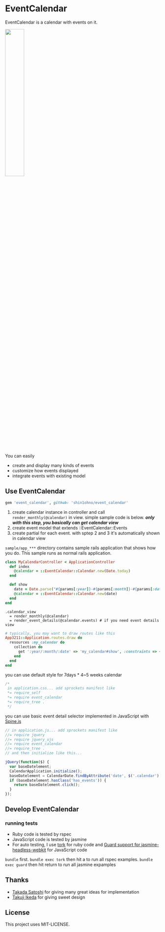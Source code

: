 # EventCalendar #

EventCalendar is a calendar with events on it.

<img src='https://raw.github.com/shin1ohno/event_cal/gh-pages/images/sp_sample.png' width = '35%' height= 'auto'>

You can easily

- create and display many kinds of events
- customize how events displayed
- integrate events with existing model

## Use EventCalendar ##

```ruby
gem 'event_calendar', github: 'shin1ohno/event_calendar'
```

1. create calendar instance in controller and call ```render_monthly(@calendar)``` in view. simple sample code is below. ***only with this step, you basically can get calendar view***
2. create event model that extends ::EventCalendar::Events
3. create partial for each event. with sptep 2 and 3 it's automatically shown in calendar view

```sample/app_***``` directory contains sample rails application that shows how you do. This sample runs as normal rails application.

```ruby
class MyCalendarController < ApplicationController
  def index
    @calendar = ::EventCalendar::Calendar.new(Date.today)
  end

  def show
    date = Date.parse("#{params[:year]}-#{params[:month]}-#{params[:date]}")
    @calendar = ::EventCalendar::Calendar.new(date)
  end
end
```

```haml
.calendar_view
  = render_monthly(@calendar)
  = render_event_details(@calendar.events) # if you need event details view
```

```ruby
# typically, you may want to draw routes like this
App3211::Application.routes.draw do
  resources :my_calendar do
    collection do
      get ':year/:month/:date' => 'my_calendar#show', :constraints => { :year => /\d{4}/, :month => /\d{1,2}/, :day => /\d{1,2}/ }
    end
  end
end
```
you can use default style for 7days * 4~5 weeks calendar

```css
/*
 in application.css... add sprockets manifest like
 *= require_self
 *= require event_calendar
 *= require_tree .
 */
```

you can use basic event detail selector implemented in JavaScript with [Spine.js](http://spinejs.com)

```javascript
// in application.js... add sprockets manifest like
//= require jquery
//= require jquery_ujs
//= require event_calendar
//= require_tree .
// and then initialize like this...

jQuery(function($) {
  var baseDatelement;
  CalendarApplication.initialize();
  baseDatelement = CalendarDate.findByAttribute('date', $('.calendar').data('base-date')).element;
  if (baseDatelement.hasClass('has_events')) {
    return baseDatelement.click();
  }
});
```

## Develop EventCalendar ##

### running tests ###

- Ruby code is tested by rspec
- JavaScript code is tested by jasmine
- For auto testing, I use [tork](https://github.com/sunaku/tork) for ruby code and [Guard support for jasmine-headless-webkit](https://github.com/johnbintz/guard-jasmine-headless-webkit) for JavaScript code

```bundle``` first. ```bundle exec tork``` then hit a to run all rspec examples. ```bundle exec guard``` then hit return to run all jasmine expamples

## Thanks ##

- [Takada Satoshi](https://github.com/satoship) for giving many great ideas for implementation
- [Takuji Ikeda](https://github.com/tikeda) for giving sweet design

## License ##

This project uses MIT-LICENSE.
